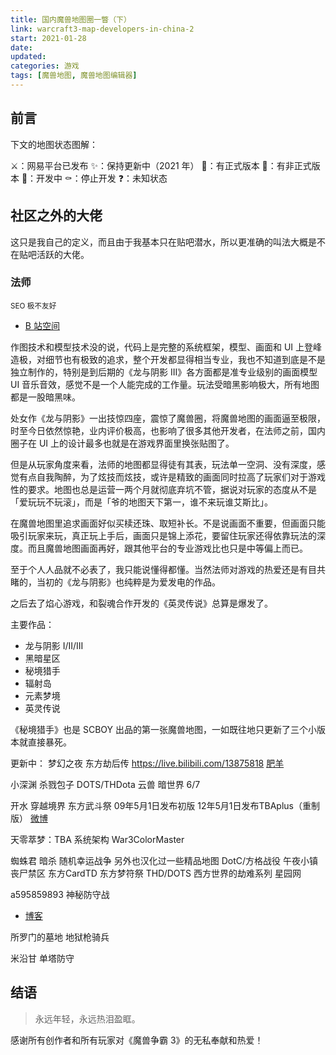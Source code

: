 ```yaml
---
title: 国内魔兽地图圈一瞥（下）
link: warcraft3-map-developers-in-china-2
start: 2021-01-28
date: 
updated: 
categories: 游戏
tags: [魔兽地图, 魔兽地图编辑器]
---
```


## 前言

下文的地图状态图解：

⚔️：网易平台已发布
‎️‍✨：保持更新中（2021 年）
🎉：有正式版本
🎁：有非正式版本
🚧：开发中
⚰️：停止开发
❓：未知状态

## 社区之外的大佬

这只是我自己的定义，而且由于我基本只在贴吧潜水，所以更准确的叫法大概是不在贴吧活跃的大佬。

### 法师

<sub>SEO 极不友好</sub>

- [B 站空间](https://space.bilibili.com/35031623)

作图技术和模型技术没的说，代码上是完整的系统框架，模型、画面和 UI 上登峰造极，对细节也有极致的追求，整个开发都显得相当专业，我也不知道到底是不是独立制作的，特别是到后期的《龙与阴影 III》各方面都是准专业级别的画面模型 UI 音乐音效，感觉不是一个人能完成的工作量。玩法受暗黑影响极大，所有地图都是一股暗黑味。

处女作《龙与阴影》一出技惊四座，震惊了魔兽圈，将魔兽地图的画面逼至极限，时至今日依然惊艳，业内评价极高，也影响了很多其他开发者，在法师之前，国内圈子在 UI 上的设计最多也就是在游戏界面里换张贴图了。

但是从玩家角度来看，法师的地图都显得徒有其表，玩法单一空洞、没有深度，感觉有点自我陶醉，为了炫技而炫技，或许是精致的画面同时拉高了玩家们对于游戏性的要求。地图也总是运营一两个月就彻底弃坑不管，据说对玩家的态度从不是「爱玩玩不玩滚」，而是「爷的地图天下第一，谁不来玩谁艾斯比」。

在魔兽地图里追求画面好似买椟还珠、取短补长。不是说画面不重要，但画面只能吸引玩家来玩，真正玩上手后，画面只是锦上添花，要留住玩家还得依靠玩法的深度。而且魔兽地图画面再好，跟其他平台的专业游戏比也只是中等偏上而已。

至于个人人品就不必表了，我只能说懂得都懂。当然法师对游戏的热爱还是有目共睹的，当初的《龙与阴影》也纯粹是为爱发电的作品。

之后去了焰心游戏，和裂魂合作开发的《英灵传说》总算是爆发了。

主要作品：

- 龙与阴影 I/II/III
- 黑暗星区
- 秘境猎手
- 辐射岛
- 元素梦境
- 英灵传说

《秘境猎手》也是 SCBOY 出品的第一张魔兽地图，一如既往地只更新了三个小版本就直接暴死。

更新中：
梦幻之夜
东方劫后传 https://live.bilibili.com/13875818
[肥羊](https://norpg.com/)

小深渊
杀戮包子
DOTS/THDota
云兽 暗世界 6/7

开水 穿越境界 东方武斗祭
09年5月1日发布初版
12年5月1日发布TBAplus（重制版）
[微博](https://weibo.com/bgthu)

天零萃梦：TBA 系统架构 War3ColorMaster

蜘蛛君 暗杀 随机幸运战争 另外也汉化过一些精品地图
DotC/方格战役
午夜小镇 丧尸禁区
东方CardTD 东方梦符祭
THD/DOTS
西方世界的劫难系列
星园网

a595859893 神秘防守战
- [博客](https://a595859893.github.io/)

所罗门的墓地
地狱枪骑兵

米沿甘 单塔防守

## 结语

> 永远年轻，永远热泪盈眶。

感谢所有创作者和所有玩家对《魔兽争霸 3》的无私奉献和热爱！
